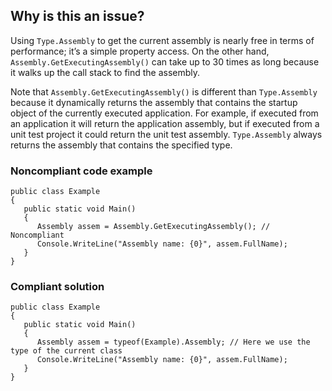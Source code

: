 ## Why is this an issue?
 
Using `Type.Assembly` to get the current assembly is nearly free in terms of performance; it’s a simple property access. On the other hand, `Assembly.GetExecutingAssembly()` can take up to 30 times as long because it walks up the call stack to find the assembly.
 
Note that `Assembly.GetExecutingAssembly()` is different than `Type.Assembly` because it dynamically returns the assembly that contains the startup object of the currently executed application. For example, if executed from an application it will return the application assembly, but if executed from a unit test project it could return the unit test assembly. `Type.Assembly` always returns the assembly that contains the specified type.
 
### Noncompliant code example

    public class Example
    {
       public static void Main()
       {
          Assembly assem = Assembly.GetExecutingAssembly(); // Noncompliant
          Console.WriteLine("Assembly name: {0}", assem.FullName);
       }
    }

### Compliant solution

    public class Example
    {
       public static void Main()
       {
          Assembly assem = typeof(Example).Assembly; // Here we use the type of the current class
          Console.WriteLine("Assembly name: {0}", assem.FullName);
       }
    }